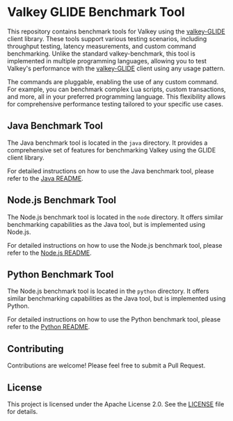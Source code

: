 # Valkey GLIDE Benchmark Tool

This repository contains benchmark tools for Valkey using the [valkey-GLIDE](https://github.com/valkey-io/valkey-glide) client library. These tools support various testing scenarios, including throughput testing, latency measurements, and custom command benchmarking. Unlike the standard valkey-benchmark, this tool is implemented in multiple programming languages, allowing you to test Valkey's performance with the [valkey-GLIDE](https://github.com/valkey-io/valkey-glide) client using any usage pattern.

The commands are pluggable, enabling the use of any custom command. For example, you can benchmark complex Lua scripts, custom transactions, and more, all in your preferred programming language. This flexibility allows for comprehensive performance testing tailored to your specific use cases.

## Java Benchmark Tool

The Java benchmark tool is located in the `java` directory. It provides a comprehensive set of features for benchmarking Valkey using the GLIDE client library.

For detailed instructions on how to use the Java benchmark tool, please refer to the [Java README](java/README.md).

## Node.js Benchmark Tool

The Node.js benchmark tool is located in the `node` directory. It offers similar benchmarking capabilities as the Java tool, but is implemented using Node.js.

For detailed instructions on how to use the Node.js benchmark tool, please refer to the [Node.js README](node/README.md).

## Python Benchmark Tool

The Node.js benchmark tool is located in the `python` directory. It offers similar benchmarking capabilities as the Java tool, but is implemented using Python.

For detailed instructions on how to use the Python benchmark tool, please refer to the [Python README](python/README.md).

## Contributing

Contributions are welcome! Please feel free to submit a Pull Request.

## License

This project is licensed under the Apache License 2.0. See the [LICENSE](LICENSE) file for details.